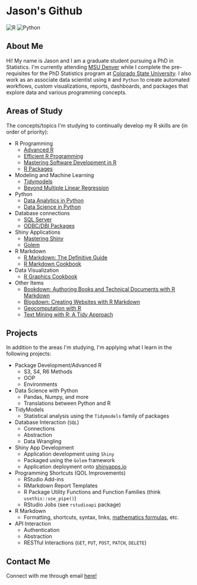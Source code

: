 
# Jason's Github

<!-- badges: start -->
<img alt="R" src="https://img.shields.io/badge/r-%23276DC3.svg?&style=for-the-badge&logo=r&logoColor=white"/>
<img alt="Python" src="https://img.shields.io/badge/Python-14354C?style=for-the-badge&logo=python&logoColor=white"/>

<!-- badges: end -->

## About Me

Hi! My name is Jason and I am a graduate student pursuing a PhD in Statistics. I'm currently attending [MSU Denver](https://www.msudenver.edu) while I complete the pre-requisites for the PhD Statistics program at [Colorado State University](https://statistics.colostate.edu/). I also work as an associate data scientist using `R` and `Python` to create automated workflows, custom visualizations, reports, dashboards, and packages that explore data and various programming concepts.

## Areas of Study

The concepts/topics I'm studying to continually develop my R skills are (in order of priority):

- R Programming
	- [Advanced R](https://adv-r.hadley.nz/index.html)
	- [Efficient R Programming](https://csgillespie.github.io/efficientR/)
	- [Mastering Software Development in R](https://bookdown.org/rdpeng/RProgDA/)
	- [R Packages](https://r-pkgs.org/index.html)
- Modeling and Machine Learning
	- [Tidymodels](https://www.tidymodels.org/)
	- [Beyond Multiple Linear Regression](https://bookdown.org/roback/bookdown-BeyondMLR/)
- Python
	- [Data Analytics in Python](https://www.programmer-books.com/wp-content/uploads/2019/04/Python-for-Data-Analysis-2nd-Edition.pdf)
	- [Data Science in Python](https://tanthiamhuat.files.wordpress.com/2018/04/pythondatasciencehandbook.pdf)
- Database connections
	- [SQL Server](https://www.w3schools.com/sql/sql_intro.asp)
	- [ODBC/DBI Packages](https://db.rstudio.com/odbc/)
- Shiny Applications
	- [Mastering Shiny](https://mastering-shiny.org/)
	- [Golem](https://engineering-shiny.org/)
- R Markdown
	- [R Markdown: The Definitive Guide](https://bookdown.org/yihui/rmarkdown/)
	- [R Markdown Cookbook](https://bookdown.org/yihui/rmarkdown-cookbook/)
- Data Visualization
	- [R Graphics Cookbook](https://r-graphics.org/)
- Other Items
	- [Bookdown: Authoring Books and Technical Documents with R Markdown](https://bookdown.org/yihui/bookdown/)
	- [Blogdown: Creating Websites with R Markdown](https://bookdown.org/yihui/blogdown/)
	- [Geocomputation with R](https://geocompr.robinlovelace.net/)
	- [Text Mining with R: A Tidy Approach](https://www.tidytextmining.com/)

## Projects

In addition to the areas I'm studying, I'm applying what I learn in the following projects:

- Package Development/Advanced R
	- S3, S4, R6 Methods
	- OOP
	- Environments
- Data Science with Python
	- Pandas, Numpy, and more
	- Translations between Python and R
- TidyModels
	- Statistical analysis using the `Tidymodels` family of packages
- Database Interaction (`SQL`)
	- Connections
	- Abstraction
	- Data Wrangling
- Shiny App Development
	- Application development using `Shiny`
	- Packaged using the `Golem` framework
	- Application deployment onto [shinyapps.io](https://www.shinyapps.io/)
- Programming Shortcuts (QOL Improvements)
	- RStudio Add-ins
	- RMarkdown Report Templates
	- R Package Utility Functions and Function Families (think `usethis::use_pipe()`)
	- RStudio Jobs (see `rstudioapi` package)
- R Markdown
	- Formatting, shortcuts, syntax, links, [mathematics formulas](https://rpruim.github.io/s341/S19/from-class/MathinRmd.html), etc.
- API Interaction
	- Authentication
	- Abstraction
	- RESTful Interactions (`GET`, `PUT`, `POST`, `PATCH`, `DELETE`)
	
## Contact Me

Connect with me through email [here!](mailto:jasoncareyco95@outlook.com?subject=[Github]%20Lets%20Connect%20)
